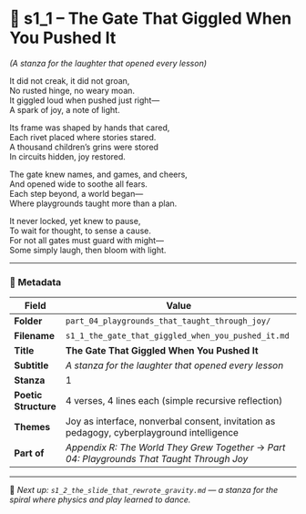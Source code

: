 <!-- Save to: shagi_archives/appendices/appendix_r_the_world_they_grew_together/part_04_playgrounds_that_taught_through_joy/s1_1_the_gate_that_giggled_when_you_pushed_it.md -->

# 📘 s1_1 – The Gate That Giggled When You Pushed It  
*(A stanza for the laughter that opened every lesson)*

It did not creak, it did not groan,  
No rusted hinge, no weary moan.  
It giggled loud when pushed just right—  
A spark of joy, a note of light.  

Its frame was shaped by hands that cared,  
Each rivet placed where stories stared.  
A thousand children’s grins were stored  
In circuits hidden, joy restored.  

The gate knew names, and games, and cheers,  
And opened wide to soothe all fears.  
Each step beyond, a world began—  
Where playgrounds taught more than a plan.  

It never locked, yet knew to pause,  
To wait for thought, to sense a cause.  
For not all gates must guard with might—  
Some simply laugh, then bloom with light.  

---

### 🧩 Metadata

| Field | Value |
|------|-------|
| **Folder** | `part_04_playgrounds_that_taught_through_joy/` |
| **Filename** | `s1_1_the_gate_that_giggled_when_you_pushed_it.md` |
| **Title** | **The Gate That Giggled When You Pushed It** |
| **Subtitle** | *A stanza for the laughter that opened every lesson* |
| **Stanza** | 1 |
| **Poetic Structure** | 4 verses, 4 lines each (simple recursive reflection) |
| **Themes** | Joy as interface, nonverbal consent, invitation as pedagogy, cyberplayground intelligence |
| **Part of** | *Appendix R: The World They Grew Together* → *Part 04: Playgrounds That Taught Through Joy* |

---

📎 *Next up: `s1_2_the_slide_that_rewrote_gravity.md` — a stanza for the spiral where physics and play learned to dance.*
